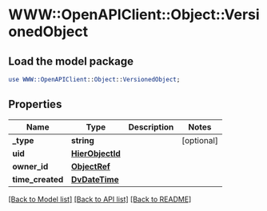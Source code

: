 # WWW::OpenAPIClient::Object::VersionedObject

## Load the model package
```perl
use WWW::OpenAPIClient::Object::VersionedObject;
```

## Properties
Name | Type | Description | Notes
------------ | ------------- | ------------- | -------------
**_type** | **string** |  | [optional] 
**uid** | [**HierObjectId**](HierObjectId.md) |  | 
**owner_id** | [**ObjectRef**](ObjectRef.md) |  | 
**time_created** | [**DvDateTime**](DvDateTime.md) |  | 

[[Back to Model list]](../README.md#documentation-for-models) [[Back to API list]](../README.md#documentation-for-api-endpoints) [[Back to README]](../README.md)


